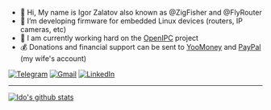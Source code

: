 
- 👋 Hi, My name is Igor Zalatov also known as @ZigFisher and @FlyRouter
- 💞️ I’m developing firmware for embedded Linux devices (routers, IP cameras, etc)
- 🌱 I am currently working hard on the [OpenIPC](https://openipc.org) project
- 💰 Donations and financial support can be sent to [YooMoney](https://yoomoney.ru/to/410011741171832) and [PayPal](https://www.paypal.com/paypalme/andramoreni?locale.x=en_US) (my wife's account)

<a href="https://t.me/flyrouter">![Telegram](https://img.shields.io/badge/Telegram-2CA5E0?style=for-the-badge&logo=telegram&logoColor=white)</a>
<a href="mailto:flyrouter@gmail.com">![Gmail](https://img.shields.io/badge/Gmail-D14836?style=for-the-badge&logo=gmail&logoColor=white)</a>
<a href="https://www.linkedin.com/in/igor-zalatov-41a98079/">![LinkedIn](https://img.shields.io/badge/LinkedIn-0077B5?style=for-the-badge&logo=linkedin&logoColor=white)</a>

-----

[![Ido's github stats](https://github-readme-stats.vercel.app/api?username=zigfisher)](https://github.com/anuraghazra/github-readme-stats)
